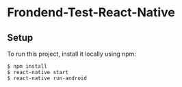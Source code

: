 # Frondend-Test-React-Native

## Setup
To run this project, install it locally using npm:

```
$ npm install
$ react-native start
$ react-native run-android
